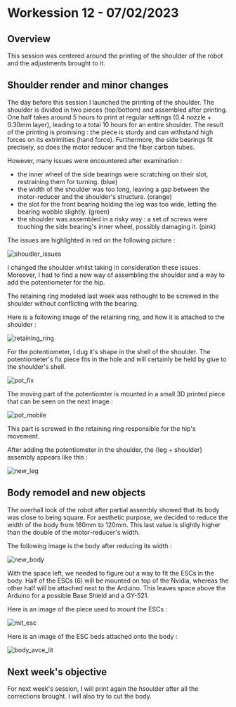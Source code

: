 # Workession 12 - 07/02/2023 

## Overview 

This session was centered around the printing of the shoulder of the robot and the adjustments brought to it.

## Shoulder render and minor changes

The day before this session I launched the printing of the shoulder. The shoulder is divided in two pieces (top/bottom) and assembled after printing. 
One half takes around 5 hours to print at regular settings (0.4 nozzle + 0.30mm layer), leading to a total 10 hours for an entire shoulder. 
The result of the printing is promising : the piece is sturdy and can withstand high forces on its extrimities (hand force). Furthermore, 
the side bearings fit precisely, so does the motor reducer and the fiber carbon tubes.

However, many issues were encountered after examination :

- the inner wheel of the side bearings were scratching on their slot, restraining them for turning. (blue)
- the width of the shoulder was too long, leaving a gap between the motor-reducer and the shoulder's structure. (orange)
- the slot for the front bearing holding the leg was too wide, letting the bearing wobble slightly. (green)
- the shoulder was assembled in a risky way : a set of screws were touching the side bearing's inner wheel, possibly damaging it. (pink)


The issues are highlighted in red on the following picture :


![shoudler_issues](https://user-images.githubusercontent.com/95374519/218253841-2cb01c9f-4597-41ee-8d6e-1fa0efaa3def.png)


I changed the shoulder whilst taking in consideration these issues. Moreover, I had to find a new way of assembling the shoulder and a way to add the potentiometer
for the hip.

The retaining ring modeled last week was rethought to be screwed in the shoulder without conflicting with the bearing. 

Here is a following image of the retaining ring, and how it is attached to the shoulder :


![retaining_ring](https://user-images.githubusercontent.com/95374519/218253870-56f2e05c-eed2-4ca8-af8f-c9654d2f4008.png)


For the potentiometer, I dug it's shape in the shell of the shoulder. The potentiometer's fix piece fits in the hole and will certainly be held by glue to the shoulder's shell. 


![pot_fix](https://user-images.githubusercontent.com/95374519/218253858-1e68aae2-7666-4e84-a84a-229a3bf0fa69.png)


The moving part of the potentiomter is mounted in a small 3D printed piece that can be seen on the next image :


![pot_mobile](https://user-images.githubusercontent.com/95374519/218253865-913355bd-bac5-4468-91bf-a455f20da1e9.png)


This part is screwed in the retaining ring responsible for the hip's movement. 

After adding the potentiometer in the shoulder, the {leg + shoulder} assembly appears like this :


![new_leg](https://user-images.githubusercontent.com/95374519/218253855-89ed929a-0eea-43c8-b33c-2edc4a28ebde.png)


## Body remodel and new objects

The overhall look of the robot after partial assembly showed that its body was close to being square. 
For aesthetic purpose, we decided to reduce the width of the body from 160mm to 120mm. This last value is slightly higher than the double of the motor-reducer's width.

The following image is the body after reducing its width :

![new_body](https://user-images.githubusercontent.com/95374519/218253850-3da2034b-8681-4616-a31d-d2b3bd8e2bb0.png)

With the space left, we needed to figure out a way to fit the ESCs in the body. 
Half of the ESCs (6) will be mounted on top of the Nvidia, whereas the other half will be attached next to the Arduino. 
This leaves space above the Arduino for a possible Base Shield and a GY-521. 

Here is an image of the piece used to mount the ESCs :


![mit_esc](https://user-images.githubusercontent.com/95374519/218253848-ed48f398-fb4d-43c3-99de-1f863c8a0c82.png)


Here is an image of the ESC beds attached onto the body :


![body_avce_lit](https://user-images.githubusercontent.com/95374519/218253843-a4a0498b-7a10-4a91-96b0-6bc934861c1c.png)


## Next week's objective 

For next week's session, I will print again the hsoulder after all the corrections brought. I will also try to cut the body.










